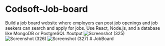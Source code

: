 # Codsoft-Job-board
Build a job board website where employers can post job openings and job seekers can search and apply for jobs. Use React, Node.js, and a database like MongoDB or PostgreSQL
#output
![Screenshot (325)](https://github.com/Prirauniyar/Codsoft-Job-board/assets/153558952/d2c46a09-300c-4a28-8cd6-85f60a96a260)
![Screenshot (326)](https://github.com/Prirauniyar/Codsoft-Job-board/assets/153558952/7999f0be-9ce0-4394-8c92-1eafe46a82cf)
![Screenshot (327)](https://github.com/Prirauniyar/Codsoft-Job-board/assets/153558952/049147c0-d487-40cd-8d0a-bf2158362231)
#   J o b B o a r d  
 